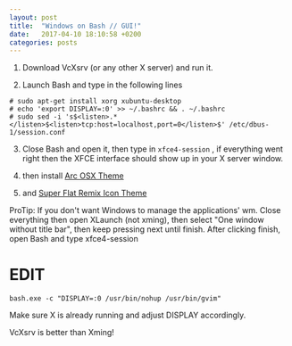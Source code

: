 ```yaml
---
layout: post
title:  "Windows on Bash // GUI!"
date:   2017-04-10 18:10:58 +0200
categories: posts
---
```


1. Download VcXsrv (or any other X server) and run it.
 
2. Launch Bash and type in the following lines

```
# sudo apt-get install xorg xubuntu-desktop
# echo 'export DISPLAY=:0' >> ~/.bashrc && . ~/.bashrc
# sudo sed -i 's$<listen>.*</listen>$<listen>tcp:host=localhost,port=0</listen>$' /etc/dbus-1/session.conf
```
 
3. Close Bash and open it, then type in `xfce4-session` , if everything went right then the XFCE interface should show up in your X server window.
 
4. then install [Arc OSX Theme](https://www.gnome-look.org/content/show.php/Arc-OSX-themes?content=175536)
 
5. and [Super Flat Remix Icon Theme](https://www.gnome-look.org/content/show.php/Super+flat+remix+icon+theme?content=169073)
 
ProTip: If you don't want Windows to manage the applications' wm. Close everything then open XLaunch (not xming), then select "One window without title bar", then keep pressing next until finish. After clicking finish, open Bash and type xfce4-session
 
# EDIT
 
`bash.exe -c "DISPLAY=:0 /usr/bin/nohup /usr/bin/gvim"`
 
Make sure X is already running and adjust DISPLAY accordingly.
 
 
VcXsrv is better than Xming!